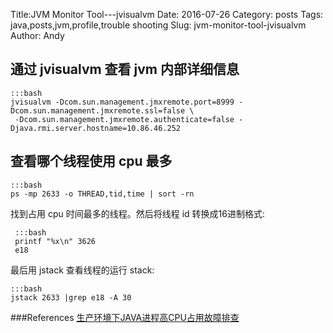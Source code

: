 Title:JVM Monitor Tool---jvisualvm
Date: 2016-07-26
Category: posts
Tags: java,posts,jvm,profile,trouble shooting
Slug: jvm-monitor-tool-jvisualvm
Author: Andy

## 通过 jvisualvm 查看 jvm 内部详细信息
    :::bash
    jvisualvm -Dcom.sun.management.jmxremote.port=8999 -Dcom.sun.management.jmxremote.ssl=false \
     -Dcom.sun.management.jmxremote.authenticate=false -Djava.rmi.server.hostname=10.86.46.252
     
## 查看哪个线程使用 cpu 最多
    :::bash
    ps -mp 2633 -o THREAD,tid,time | sort -rn
    
找到占用 cpu 时间最多的线程。然后将线程 id 转换成16进制格式:

     :::bash
     printf "%x\n" 3626
     e18

最后用 jstack 查看线程的运行 stack:

    :::bash
    jstack 2633 |grep e18 -A 30
    
###References
[生产环境下JAVA进程高CPU占用故障排查](http://blog.chinaunix.net/uid-10449864-id-3463151.html)
